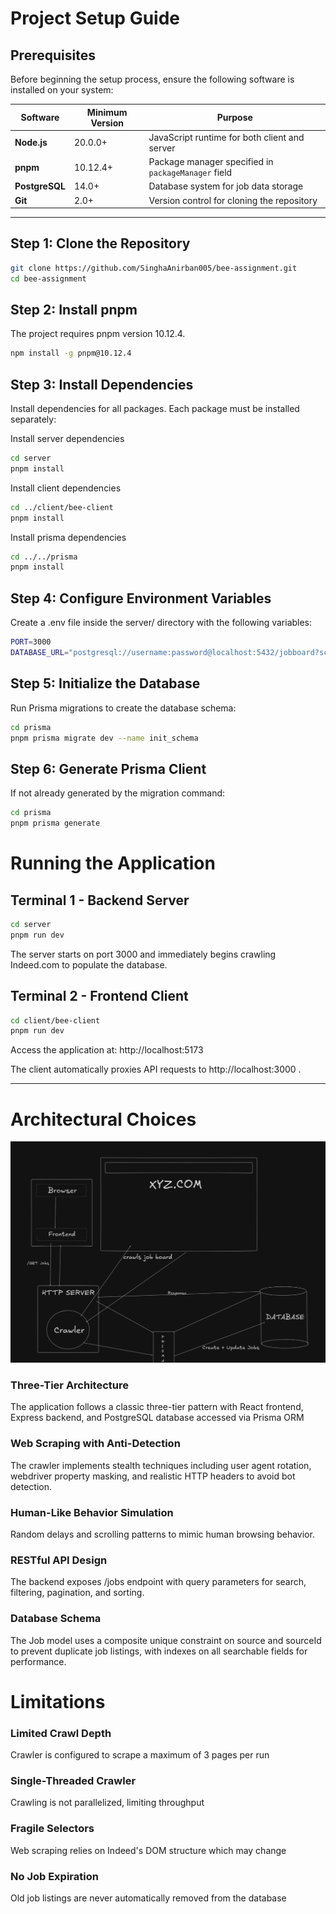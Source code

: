 # Project Setup Guide

## Prerequisites

Before beginning the setup process, ensure the following software is installed on your system:

| Software   | Minimum Version | Purpose                                      |
|-------------|-----------------|----------------------------------------------|
| **Node.js** | 20.0.0+         | JavaScript runtime for both client and server |
| **pnpm**    | 10.12.4+        | Package manager specified in `packageManager` field |
| **PostgreSQL** | 14.0+        | Database system for job data storage         |
| **Git**     | 2.0+            | Version control for cloning the repository   |

---

## Step 1: Clone the Repository

```bash
git clone https://github.com/SinghaAnirban005/bee-assignment.git
cd bee-assignment
```

## Step 2: Install pnpm
The project requires pnpm version 10.12.4.

```bash
npm install -g pnpm@10.12.4
```

## Step 3: Install Dependencies
Install dependencies for all packages. Each package must be installed separately:

Install server dependencies

```bash
cd server
pnpm install
```

Install client dependencies

```bash
cd ../client/bee-client
pnpm install
```

Install prisma dependencies

```bash
cd ../../prisma
pnpm install
```

## Step 4: Configure Environment Variables
Create a .env file inside the server/ directory with the following variables:

```bash
PORT=3000
DATABASE_URL="postgresql://username:password@localhost:5432/jobboard?schema=public"
```

## Step 5: Initialize the Database
Run Prisma migrations to create the database schema:

```bash
cd prisma
pnpm prisma migrate dev --name init_schema
```

## Step 6: Generate Prisma Client
If not already generated by the migration command:

```bash
cd prisma
pnpm prisma generate
```

# Running the Application

## Terminal 1 - Backend Server

```bash
cd server
pnpm run dev
```

The server starts on port 3000 and immediately begins crawling Indeed.com to populate the database.

## Terminal 2 - Frontend Client

```bash
cd client/bee-client
pnpm run dev
```

Access the application at: http://localhost:5173

The client automatically proxies API requests to http://localhost:3000
.

---

# Architectural Choices

![alt text](image.png)

### Three-Tier Architecture
The application follows a classic three-tier pattern with React frontend, Express backend, and PostgreSQL database accessed via Prisma ORM

### Web Scraping with Anti-Detection
The crawler implements stealth techniques including user agent rotation, webdriver property masking, and realistic HTTP headers to avoid bot detection.

### Human-Like Behavior Simulation
Random delays and scrolling patterns to mimic human browsing behavior.

### RESTful API Design
The backend exposes /jobs endpoint with query parameters for search, filtering, pagination, and sorting.

### Database Schema
The Job model uses a composite unique constraint on source and sourceId to prevent duplicate job listings, with indexes on all searchable fields for performance.

# Limitations

### Limited Crawl Depth
Crawler is configured to scrape a maximum of 3 pages per run

### Single-Threaded Crawler
Crawling is not parallelized, limiting throughput

### Fragile Selectors
Web scraping relies on Indeed's DOM structure which may change

### No Job Expiration
Old job listings are never automatically removed from the database